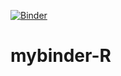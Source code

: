 [![Binder](http://mybinder.org/badge.svg)](http://beta.mybinder.org/v2/gh/cboettig/mybinder-R/master)


# mybinder-R
